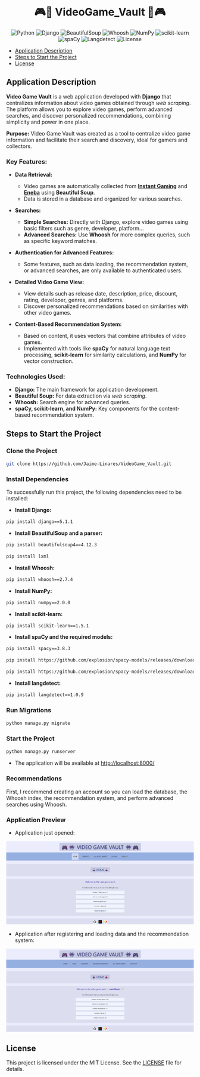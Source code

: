 <h1 align="center">🎮👾 VideoGame_Vault 👾🎮</h1>

<p align="center">
  <img src="https://img.shields.io/badge/Python-3.12-darkblue" alt="Python">
  <img src="https://img.shields.io/badge/Django-5.1.1-green" alt="Django">
  <img src="https://img.shields.io/badge/BeautifulSoup-4.12.3-orange" alt="BeautifulSoup">
  <img src="https://img.shields.io/badge/Whoosh-2.7.4-yellow" alt="Whoosh">
  <img src="https://img.shields.io/badge/NumPy-2.0.0-teal" alt="NumPy">
  <img src="https://img.shields.io/badge/scikit--learn-1.5.1-blue" alt="scikit-learn">
  <img src="https://img.shields.io/badge/spaCy-3.8.3-purple" alt="spaCy">
  <img src="https://img.shields.io/badge/langdetect-1.0.9-red" alt="Langdetect">
  <img src="https://img.shields.io/badge/license-MIT-red" alt="License">
</p>

- [Application Description](#application-description)
- [Steps to Start the Project](#steps-to-start-the-project)
- [License](#license)


## Application Description
**Video Game Vault** is a web application developed with **Django** that centralizes information about video games obtained through *web scraping*. The platform allows you to explore video games, perform advanced searches, and discover personalized recommendations, combining simplicity and power in one place.

**Purpose:** Video Game Vault was created as a tool to centralize video game information and facilitate their search and discovery, ideal for gamers and collectors.

### Key Features:
- **Data Retrieval:**
  - Video games are automatically collected from [**Instant Gaming**](https://www.instant-gaming.com/) and [**Eneba**](https://www.eneba.com/) using **Beautiful Soup**.
  - Data is stored in a database and organized for various searches.

- **Searches:**
  - **Simple Searches:** Directly with Django, explore video games using basic filters such as genre, developer, platform...
  - **Advanced Searches:** Use **Whoosh** for more complex queries, such as specific keyword matches.

- **Authentication for Advanced Features:**
  - Some features, such as data loading, the recommendation system, or advanced searches, are only available to authenticated users.

- **Detailed Video Game View:**
  - View details such as release date, description, price, discount, rating, developer, genres, and platforms.
  - Discover personalized recommendations based on similarities with other video games.

- **Content-Based Recommendation System:**
  - Based on content, it uses vectors that combine attributes of video games.
  - Implemented with tools like **spaCy** for natural language text processing, **scikit-learn** for similarity calculations, and **NumPy** for vector construction.

### Technologies Used:
- **Django:** The main framework for application development.
- **Beautiful Soup:** For data extraction via *web scraping*.
- **Whoosh:** Search engine for advanced queries.
- **spaCy, scikit-learn, and NumPy:** Key components for the content-based recommendation system.


## Steps to Start the Project
### Clone the Project
```bash
git clone https://github.com/Jaime-Linares/VideoGame_Vault.git
```

### Install Dependencies
To successfully run this project, the following dependencies need to be installed:

* **Install Django:**
```bash
pip install django==5.1.1
``` 
* **Install BeautifulSoup and a parser:**
```bash
pip install beautifulsoup4==4.12.3
```
```bash
pip install lxml
```
* **Install Whoosh:**
```bash
pip install whoosh==2.7.4
```
* **Install NumPy:**
```bash
pip install numpy==2.0.0
```
* **Install scikit-learn:**
```bash
pip install scikit-learn==1.5.1
```
* **Install spaCy and the required models:**
```bash
pip install spacy==3.8.3
```
```bash
pip install https://github.com/explosion/spacy-models/releases/download/en_core_web_md-3.8.0/en_core_web_md-3.8.0.tar.gz
```
```bash
pip install https://github.com/explosion/spacy-models/releases/download/es_core_news_md-3.8.0/es_core_news_md-3.8.0.tar.gz
```
* **Install langdetect:**
```bash
pip install langdetect==1.0.9
```

### Run Migrations
```bash
python manage.py migrate
```

### Start the Project
```bash
python manage.py runserver
```
* The application will be available at [http://localhost:8000/](http://localhost:8000/)

### Recommendations
First, I recommend creating an account so you can load the database, the Whoosh index, the recommendation system, and perform advanced searches using Whoosh.

### Application Preview
* Application just opened:

![Initial Screen](static/img/home-without-login.png) 

* Application after registering and loading data and the recommendation system:

![Initial Screen](static/img/home-register-load.png) 


## License  
This project is licensed under the MIT License. See the [LICENSE](LICENSE) file for details.
